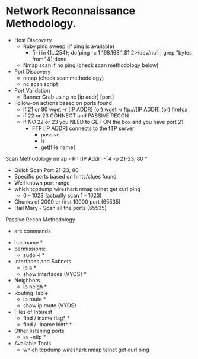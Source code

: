 # Network Reconnaissance Methodology.

  - Host Discovery
    - Ruby ping sweep (if ping is available)
      - fir i in {1...254}; do(ping -c 1 198.168.1.$1 2>/dev/null | grep "bytes from" &);done
    - Nmap scan if no ping (check scan methodology below) 
  - Port Discovery
    - nmap (check scan methodology)
    - nc scan script
  - Port Validation
    - Banner Grab using nc [ip addr] [port]
  - Follow-on actions based on ports found
    - if 21 or 80 wget -r [IP ADDR] (or) wget -r ftp://[IP ADDR] (or) firefox
    - if 22 or 23 CONNECT and PASSIVE RECON
    - if NO 22 or 23 you NEED to GET ON the box and you have port 21
      - FTP [IP ADDR] connects to the fTP server
        - passive
        - ls
        - get[file name]


Scan Methodology
  nmap - Pn [IP Addr] -T4 -p 21-23, 80 *

  - Quick Scan Port 21-23, 80
  - Specific ports based on hints/clues found
  - Well known port range
  - which tcpdump wireshark nmap telnet get curl ping 
      - 0 - 1023 (actually scan 1 - 1023)
  - Chunks of 2000 or first 10000 port (65535)
  - Hail Mary - Scan all the ports (65535)

Passive Recon Methodology
  * are commands

  - hostname *
  - permissions:
    - sudo -l *
  - Interfaces and Subnets
    - ip a *
    - show interfaces {VYOS} *
  - Neighbors
    - ip neigh *
  - Routing Table
    - ip route *
    - show ip route {VYOS}
  - Files of Interest
    - find / iname flag* *
    - find / -iname hint* *
  - Other listening ports
    - ss -ntlp *
  - Available Tools
    - which tcpdump wireshark nmap telnet get curl ping
